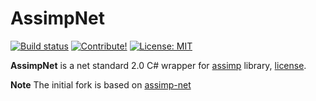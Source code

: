 # AssimpNet

[![Build status](https://ci.appveyor.com/api/projects/status/4p0q2qmpko3m7vmy?svg=true)](https://ci.appveyor.com/project/amerkoleci/assimp-net)
[![Contribute!](https://img.shields.io/badge/contributions-welcome-brightgreen.svg?style=flat)](https://github.com/amerkoleci/assimp-net/issues)
[![License: MIT](https://img.shields.io/badge/License-MIT-yellow.svg)](https://github.com/amerkoleci/assimp-net/blob/master/LICENSE)

**AssimpNet** is a net standard 2.0 C# wrapper for [assimp](https://github.com/assimp/assimp) library, [license](https://github.com/assimp/assimp/blob/master/LICENSE).

**Note** The initial fork is based on [assimp-net](https://github.com/assimp/assimp-net)